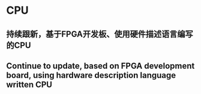 # CPU
## 持续跟新，基于FPGA开发板、使用硬件描述语言编写的CPU
## Continue to update, based on FPGA development board, using hardware description language written CPU
